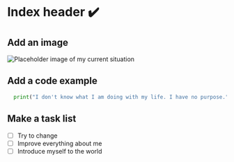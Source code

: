# Index header ✔️

## Add an image

![Placeholder image of my current situation](https://i.pinimg.com/originals/0a/e2/a4/0ae2a4e9c83704bc7699316ad9d43f0c.jpg)

## Add a code example

```python
  print("I don't know what I am doing with my life. I have no purpose.")
```

## Make a task list

- [ ] Try to change
- [ ] Improve everything about me
- [ ] Introduce myself to the world
